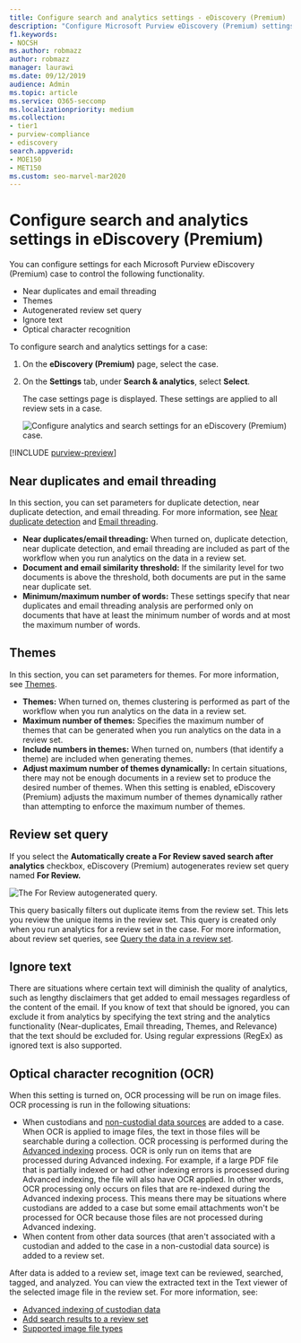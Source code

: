 ```yaml
---
title: Configure search and analytics settings - eDiscovery (Premium)
description: "Configure Microsoft Purview eDiscovery (Premium) settings that apply to all review set in a case. This includes settings for analytics and Optical character recognition."
f1.keywords:
- NOCSH
ms.author: robmazz
author: robmazz
manager: laurawi
ms.date: 09/12/2019
audience: Admin
ms.topic: article
ms.service: O365-seccomp
ms.localizationpriority: medium
ms.collection:
- tier1
- purview-compliance
- ediscovery
search.appverid: 
- MOE150
- MET150
ms.custom: seo-marvel-mar2020
---
```


# Configure search and analytics settings in eDiscovery (Premium)

You can configure settings for each Microsoft Purview eDiscovery (Premium) case to control the following functionality.

- Near duplicates and email threading
- Themes
- Autogenerated review set query
- Ignore text
- Optical character recognition

To configure search and analytics settings for a case:

1. On the **eDiscovery (Premium)** page, select the case.

2. On the **Settings** tab, under **Search & analytics**, select **Select**.

   The case settings page is displayed. These settings are applied to all review sets in a case.

   ![Configure analytics and search settings for an eDiscovery (Premium) case.](../media/AeDCaseSettings.png)

[!INCLUDE [purview-preview](../includes/purview-preview.md)]

## Near duplicates and email threading

In this section, you can set parameters for duplicate detection, near duplicate detection, and email threading. For more information, see [Near duplicate detection](ediscovery-near-duplicate-detection.md) and [Email threading](ediscovery-email-threading.md).

- **Near duplicates/email threading:** When turned on, duplicate detection, near duplicate detection, and email threading are included as part of the workflow when you run analytics on the data in a review set.
- **Document and email similarity threshold:** If the similarity level for two documents is above the threshold, both documents are put in the same near duplicate set.
- **Minimum/maximum number of words:** These settings specify that near duplicates and email threading analysis are performed only on documents that have at least the minimum number of words and at most the maximum number of words.

## Themes

In this section, you can set parameters for themes. For more information, see [Themes](ediscovery-themes.md).

- **Themes:** When turned on, themes clustering is performed as part of the workflow when you run analytics on the data in a review set.
- **Maximum number of themes:** Specifies the maximum number of themes that can be generated when you run analytics on the data in a review set.
- **Include numbers in themes:** When turned on, numbers (that identify a theme) are included when generating themes.
- **Adjust maximum number of themes dynamically:** In certain situations, there may not be enough documents in a review set to produce the desired number of themes. When this setting is enabled, eDiscovery (Premium) adjusts the maximum number of themes dynamically rather than attempting to enforce the maximum number of themes.

## Review set query

If you select the **Automatically create a For Review saved search after analytics** checkbox, eDiscovery (Premium) autogenerates review set query named **For Review.** 

![The For Review autogenerated query.](../media/AeDForReviewQuery.png)

This query basically filters out duplicate items from the review set. This lets you review the unique items in the review set. This query is created only when you run analytics for a review set in the case. For more information, about review set queries, see [Query the data in a review set](ediscovery-review-set-search.md).

## Ignore text

There are situations where certain text will diminish the quality of analytics, such as lengthy disclaimers that get added to email messages regardless of the content of the email. If you know of text that should be ignored, you can exclude it from analytics by specifying the text string and the analytics functionality (Near-duplicates, Email threading, Themes, and Relevance) that the text should be excluded for. Using regular expressions (RegEx) as ignored text is also supported.

## Optical character recognition (OCR)

When this setting is turned on, OCR processing will be run on image files. OCR processing is run in the following situations:

- When custodians and [non-custodial data sources](ediscovery-non-custodial-data-sources.md) are added to a case. When OCR is applied to image files, the text in those files will be searchable during a collection. OCR processing is performed during the [Advanced indexing](ediscovery-indexing-custodian-data.md) process. OCR is only run on items that are processed during Advanced indexing. For example, if a large PDF file that is partially indexed or had other indexing errors is processed during Advanced indexing, the file will also have OCR applied. In other words, OCR processing only occurs on files that are re-indexed during the Advanced indexing process. This means there may be situations where custodians are added to a case but some email attachments won't be processed for OCR because those files are not processed during Advanced indexing.
- When content from other data sources (that aren't associated with a custodian and added to the case in a non-custodial data source) is added to a review set.

After data is added to a review set, image text can be reviewed, searched, tagged, and analyzed. You can view the extracted text in the Text viewer of the selected image file in the review set. For more information, see:

- [Advanced indexing of custodian data](ediscovery-indexing-custodian-data.md)
- [Add search results to a review set](ediscovery-add-data-to-review-set.md#optical-character-recognition)
- [Supported image file types](ediscovery-supported-file-types.md#image)
